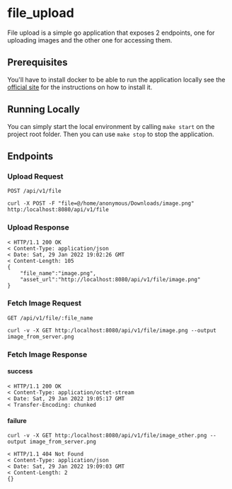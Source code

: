 # file_upload

File upload is a simple go application that exposes 2 endpoints, 
one for uploading images and the other one for accessing them.

## Prerequisites 

You'll have to install docker to be able to run the application locally see
the [official site](https://docs.docker.com/get-docker/) for the instructions
on how to install it.

## Running Locally

You can simply start the local environment by calling `make start` on the 
project root folder. Then you can use `make stop` to stop the application.

## Endpoints

### Upload Request
`POST /api/v1/file`


`curl -X POST -F "file=@/home/anonymous/Downloads/image.png" http:/localhost:8080/api/v1/file`

### Upload Response

```
< HTTP/1.1 200 OK
< Content-Type: application/json
< Date: Sat, 29 Jan 2022 19:02:26 GMT
< Content-Length: 105
{
    "file_name":"image.png",
    "asset_url":"http://localhost:8080/api/v1/file/image.png"
}
```

### Fetch Image Request

`GET /api/v1/file/:file_name`

`curl -v -X GET http:/localhost:8080/api/v1/file/image.png --output image_from_server.png`

### Fetch Image Response
#### success
```
< HTTP/1.1 200 OK
< Content-Type: application/octet-stream
< Date: Sat, 29 Jan 2022 19:05:17 GMT
< Transfer-Encoding: chunked
```

#### failure
`curl -v -X GET http:/localhost:8080/api/v1/file/image_other.png --output image_from_server.png`

```
< HTTP/1.1 404 Not Found
< Content-Type: application/json
< Date: Sat, 29 Jan 2022 19:09:03 GMT
< Content-Length: 2
{}
```
